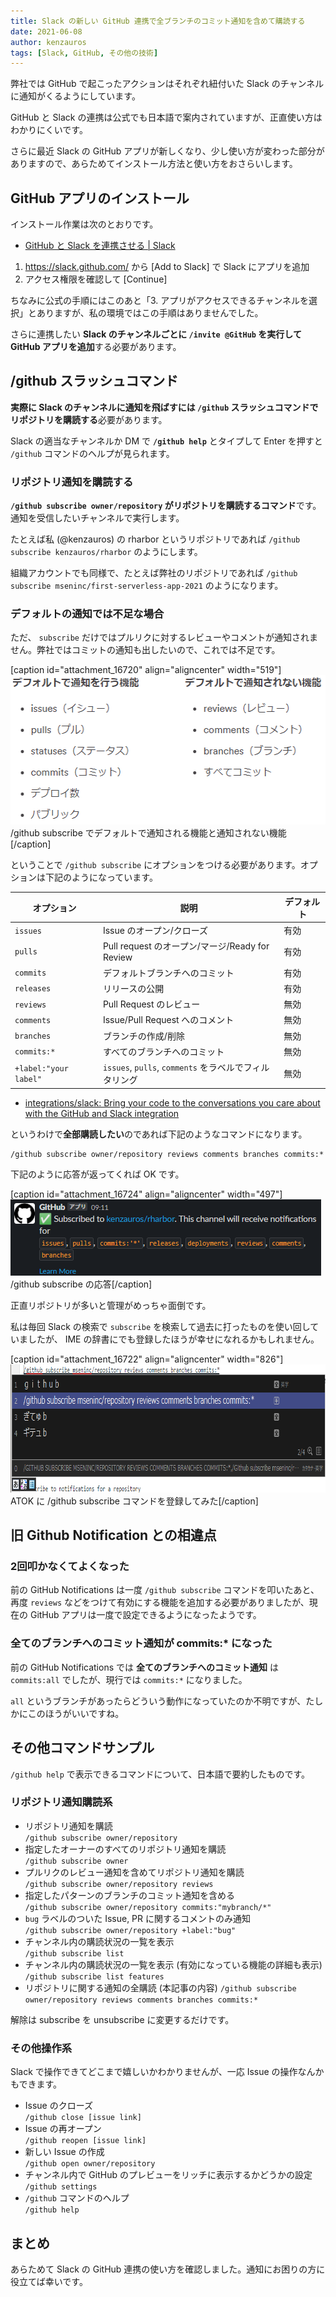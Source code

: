 ```yaml
---
title: Slack の新しい GitHub 連携で全ブランチのコミット通知を含めて購読する
date: 2021-06-08
author: kenzauros
tags: [Slack, GitHub, その他の技術]
---
```


弊社では GitHub で起こったアクションはそれぞれ紐付いた Slack のチャンネルに通知がくるようにしています。

GitHub と Slack の連携は公式でも日本語で案内されていますが、正直使い方はわかりにくいです。

さらに最近 Slack の GitHub アプリが新しくなり、少し使い方が変わった部分がありますので、あらためてインストール方法と使い方をおさらいします。

## GitHub アプリのインストール

インストール作業は次のとおりです。

- [GitHub と Slack を連携させる | Slack](https://slack.com/intl/ja-jp/help/articles/232289568-GitHub-%E3%81%A8-Slack-%E3%82%92%E9%80%A3%E6%90%BA%E3%81%95%E3%81%9B%E3%82%8B)

1. https://slack.github.com/ から [Add to Slack] で Slack にアプリを追加
2. アクセス権限を確認して [Continue]

ちなみに公式の手順にはこのあと「3. アプリがアクセスできるチャンネルを選択」とありますが、私の環境ではこの手順はありませんでした。

さらに連携したい **Slack のチャンネルごとに `/invite @GitHub` を実行して GitHub アプリを追加**する必要があります。

## /github スラッシュコマンド

**実際に Slack のチャンネルに通知を飛ばすには `/github` スラッシュコマンドでリポジトリを購読する**必要があります。

Slack の適当なチャンネルか DM で **`/github help`** とタイプして Enter を押すと `/github` コマンドのヘルプが見られます。

### リポジトリ通知を購読する

**`/github subscribe owner/repository` がリポジトリを購読するコマンド**です。通知を受信したいチャンネルで実行します。

たとえば私 (@kenzauros) の rharbor というリポジトリであれば `/github subscribe kenzauros/rharbor` のようにします。

組織アカウントでも同様で、たとえば弊社のリポジトリであれば `/github subscribe mseninc/first-serverless-app-2021` のようになります。

### デフォルトの通知では不足な場合

ただ、 `subscribe` だけではプルリクに対するレビューやコメントが通知されません。弊社ではコミットの通知も出したいので、これでは不足です。

[caption id="attachment_16720" align="aligncenter" width="519"]<a href="images/subscribe-github-commits-for-all-branches-in-slack-1.png"><img src="images/subscribe-github-commits-for-all-branches-in-slack-1.png" alt="/github subscribe でデフォルトで通知される機能と通知されない機能" width="519" height="239" class="size-full wp-image-16720" /></a> /github subscribe でデフォルトで通知される機能と通知されない機能[/caption]

ということで `/github subscribe` にオプションをつける必要があります。オプションは下記のようになっています。

オプション | 説明 | デフォルト
-- | -- | --
`issues` | Issue のオープン/クローズ | 有効
`pulls` | Pull request のオープン/マージ/Ready for Review | 有効
`commits` | デフォルトブランチへのコミット | 有効
`releases` | リリースの公開 | 有効
`reviews` | Pull Request のレビュー | 無効
`comments` | Issue/Pull Request へのコメント | 無効
`branches` | ブランチの作成/削除 | 無効
`commits:*` | すべてのブランチへのコミット | 無効
`+label:"your label"` | `issues`, `pulls`, `comments` をラベルでフィルタリング | 無効

- [integrations/slack: Bring your code to the conversations you care about with the GitHub and Slack integration](https://github.com/integrations/slack#configuration)

というわけで**全部購読したい**のであれば下記のようなコマンドになります。

```
/github subscribe owner/repository reviews comments branches commits:*
```

下記のように応答が返ってくれば OK です。

[caption id="attachment_16724" align="aligncenter" width="497"]<a href="images/subscribe-github-commits-for-all-branches-in-slack-2.png"><img src="images/subscribe-github-commits-for-all-branches-in-slack-2.png" alt="/github subscribe の応答" width="497" height="122" class="size-full wp-image-16724" /></a> /github subscribe の応答[/caption]

正直リポジトリが多いと管理がめっちゃ面倒です。

私は毎回 Slack の検索で `subscribe` を検索して過去に打ったものを使い回していましたが、 IME の辞書にでも登録したほうが幸せになれるかもしれません。

[caption id="attachment_16722" align="aligncenter" width="826"]<a href="images/subscribe-github-commits-for-all-branches-in-slack-3.png"><img src="images/subscribe-github-commits-for-all-branches-in-slack-3.png" alt="ATOK に /github subscribe コマンドを登録してみた" width="826" height="205" class="size-full wp-image-16722" /></a> ATOK に /github subscribe コマンドを登録してみた[/caption]

## 旧 Github Notification との相違点

### 2回叩かなくてよくなった

前の GitHub Notifications は一度 `/github subscribe` コマンドを叩いたあと、再度 `reviews` などをつけて有効にする機能を追加する必要がありましたが、現在の GitHub アプリは一度で設定できるようになったようです。

### 全てのブランチへのコミット通知が commits:* になった

前の GitHub Notifications では **全てのブランチへのコミット通知** は `commits:all` でしたが、現行では `commits:*` になりました。

`all` というブランチがあったらどういう動作になっていたのか不明ですが、たしかにこのほうがいいですね。

<!--nextpage-->
## その他コマンドサンプル

`/github help` で表示できるコマンドについて、日本語で要約したものです。

### リポジトリ通知購読系

- リポジトリ通知を購読  
`/github subscribe owner/repository`
- 指定したオーナーのすべてのリポジトリ通知を購読  
`/github subscribe owner`
- プルリクのレビュー通知を含めてリポジトリ通知を購読  
`/github subscribe owner/repository reviews`
- 指定したパターンのブランチのコミット通知を含める  
`/github subscribe owner/repository commits:"mybranch/*"`
- `bug` ラベルのついた Issue, PR に関するコメントのみ通知  
`/github subscribe owner/repository +label:"bug"`
- チャンネル内の購読状況の一覧を表示  
`/github subscribe list`
- チャンネル内の購読状況の一覧を表示 (有効になっている機能の詳細も表示)  
`/github subscribe list features`
- リポジトリに関する通知の全購読 (本記事の内容)
`/github subscribe owner/repository reviews comments branches commits:*`

解除は subscribe を unsubscribe に変更するだけです。

### その他操作系

Slack で操作できてどこまで嬉しいかわかりませんが、一応 Issue の操作なんかもできます。

- Issue のクローズ  
`/github close [issue link]`
- Issue の再オープン  
`/github reopen [issue link]`
- 新しい Issue の作成  
`/github open owner/repository`
- チャンネル内で GitHub のプレビューをリッチに表示するかどうかの設定  
`/github settings`
- `/github` コマンドのヘルプ  
`/github help`


## まとめ

あらためて Slack の GitHub 連携の使い方を確認しました。通知にお困りの方に役立てば幸いです。